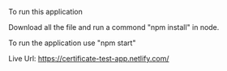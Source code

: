 To run this application

Download all the file and run a commond "npm install" in node.

To run the application use "npm start"

Live Url: https://certificate-test-app.netlify.com/
